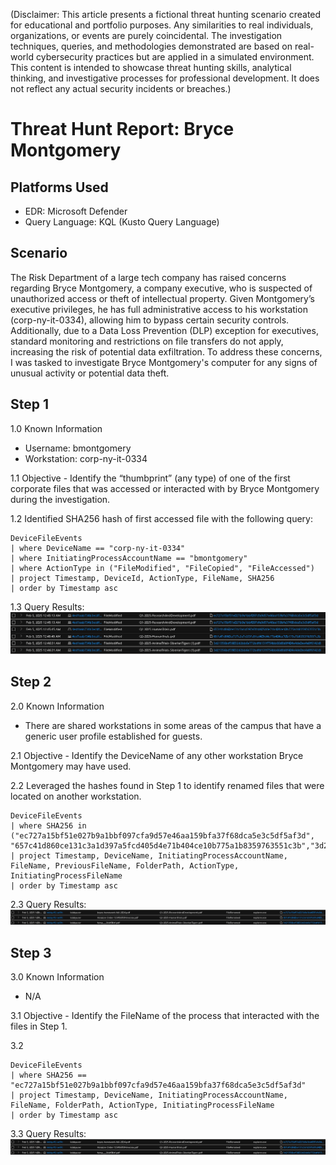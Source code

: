 (Disclaimer: This article presents a fictional threat hunting scenario created for educational and portfolio purposes. Any similarities to real individuals, organizations, or events are purely coincidental. The investigation techniques, queries, and methodologies demonstrated are based on real-world cybersecurity practices but are applied in a simulated environment. This content is intended to showcase threat hunting skills, analytical thinking, and investigative processes for professional development. It does not reflect any actual security incidents or breaches.)

# Threat Hunt Report: Bryce Montgomery
## Platforms Used
- EDR: Microsoft Defender
- Query Language: KQL (Kusto Query Language)
## Scenario
The Risk Department of a large tech company has raised concerns regarding Bryce Montgomery, a company executive, who is suspected of unauthorized access or theft of intellectual property. Given Montgomery’s executive privileges, he has full administrative access to his workstation (corp-ny-it-0334), allowing him to bypass certain security controls. Additionally, due to a Data Loss Prevention (DLP) exception for executives, standard monitoring and restrictions on file transfers do not apply, increasing the risk of potential data exfiltration.
To address these concerns, I was tasked to investigate Bryce Montgomery's computer for any signs of unusual activity or potential data theft.
## Step 1
1.0 Known Information
- Username: bmontgomery
- Workstation: corp-ny-it-0334

1.1 Objective - Identify the “thumbprint” (any type) of one of the first corporate files that was accessed or interacted with by Bryce Montgomery during the investigation.

1.2 Identified SHA256 hash of first accessed file with the following query:
```kql
DeviceFileEvents
| where DeviceName == "corp-ny-it-0334" 
| where InitiatingProcessAccountName == "bmontgomery"
| where ActionType in ("FileModified", "FileCopied", "FileAccessed")
| project Timestamp, DeviceId, ActionType, FileName, SHA256  
| order by Timestamp asc
```
1.3 Query Results:
![image](https://github.com/stevenrim/threathunt1/blob/main/step1screenshot.png?raw=true)

## Step 2
2.0 Known Information
- There are shared workstations in some areas of the campus that have a generic user profile established for guests.

2.1 Objective - Identify the DeviceName of any other workstation Bryce Montgomery may have used.

2.2 Leveraged the hashes found in Step 1 to identify renamed files that were located on another workstation.
```kql
DeviceFileEvents
| where SHA256 in ("ec727a15bf51e027b9a1bbf097cfa9d57e46aa159bfa37f68dca5e3c5df5af3d", "657c41d860ce131c3a1d397a5fcd405d4e71b404ce10b775a1b8359763551c3b","3d21356bcf39032d2bb6e772bdfd131f754bb66d8b8f404e4de0ee4a8f6142c8")
| project Timestamp, DeviceName, InitiatingProcessAccountName, FileName, PreviousFileName, FolderPath, ActionType, InitiatingProcessFileName
| order by Timestamp asc
```

2.3 Query Results:
![image](https://github.com/stevenrim/threathunt1/blob/main/step2screenshot.png?raw=true)

## Step 3
3.0 Known Information
- N/A

3.1 Objective - Identify the FileName of the process that interacted with the files in Step 1.

3.2 
```kql
DeviceFileEvents
| where SHA256 == "ec727a15bf51e027b9a1bbf097cfa9d57e46aa159bfa37f68dca5e3c5df5af3d"
| project Timestamp, DeviceName, InitiatingProcessAccountName, FileName, FolderPath, ActionType, InitiatingProcessFileName
| order by Timestamp asc
```
3.3 Query Results:
![image](https://github.com/stevenrim/threathunt1/blob/main/step2screenshot.png)
